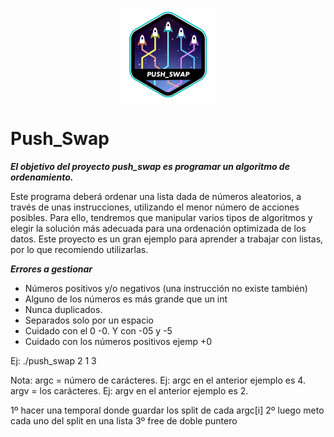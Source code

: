 <p align="center">
  <img src="https://github.com/lbengo/42_School/blob/main/42_badges/push_swape.png" alt="Push_Swap 42 project badge"/>
</p>

# Push_Swap

***El objetivo del proyecto push_swap es programar un algoritmo de ordenamiento.***

Este programa deberá ordenar una lista dada de números aleatorios, a través de unas instrucciones, utilizando el menor número de acciones posibles. Para ello, tendremos que manipular varios tipos de algoritmos y elegir la solución más adecuada para una ordenación optimizada de los datos. Este proyecto es un gran ejemplo para aprender a trabajar con listas, por lo que recomiendo utilizarlas.



***Errores a gestionar***
- Números positivos y/o negativos (una instrucción no existe también)
- Alguno de los números es más grande que un int
- Nunca duplicados.
- Separados solo por un espacio
- Cuidado con el 0 -0. Y con -05 y -5
- Cuidado con los números positivos ejemp +0

Ej: ./push_swap 2 1 3

Nota:
	argc = número de carácteres. Ej: argc en el anterior ejemplo es 4.
	argv = los carácteres. Ej: argv en el anterior ejemplo es 2.


1º hacer una temporal donde guardar los split de cada argc[i]
2º luego meto cada uno del split en una lista
3º free de doble puntero
